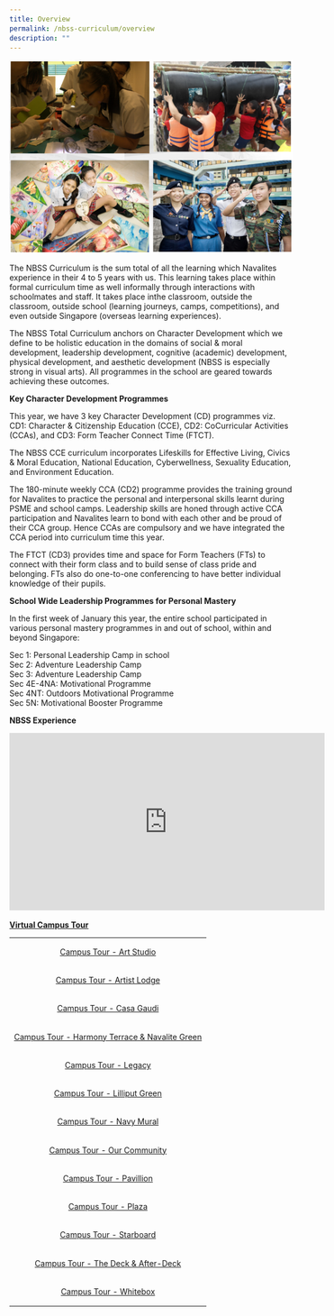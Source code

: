 ```yaml
---
title: Overview
permalink: /nbss-curriculum/overview
description: ""
---
```

<img src="/images/overview.png">
<p>The NBSS Curriculum is the sum total of all the learning which Navalites experience in their 4 to 5 years with us. This learning takes place within formal curriculum time as well informally through interactions with schoolmates and staff. It takes place inthe classroom, outside the classroom, outside school (learning journeys, camps, competitions), and even outside Singapore (overseas learning experiences).</p>
<p>The NBSS Total Curriculum anchors on Character Development which we define to be holistic education in the domains of social &amp; moral development, leadership development, cognitive (academic) development, physical development, and aesthetic development (NBSS is especially strong in visual arts). All programmes in the school are geared towards achieving these outcomes.</p>
<p><strong>Key Character Development Programmes </strong></p>
<p>This year, we have 3 key Character Development (CD) programmes viz. CD1: Character &amp; Citizenship Education (CCE), CD2: CoCurricular Activities (CCAs), and CD3: Form Teacher Connect Time (FTCT).</p>
<p>The NBSS CCE curriculum incorporates Lifeskills for Effective Living, Civics &amp; Moral Education, National Education, Cyberwellness, Sexuality Education, and Environment Education.</p>
<p>The 180-minute weekly CCA (CD2) programme provides the training ground for Navalites to practice the personal and interpersonal skills learnt during PSME and school camps. Leadership skills are honed through active CCA participation and Navalites learn to bond with each other and be proud of their CCA group. Hence CCAs are compulsory and we have integrated the CCA period into curriculum time this year.</p>
<p>The FTCT (CD3) provides time and space for Form Teachers (FTs) to connect with their form class and to build sense of class pride and belonging. FTs also do one-to-one conferencing to have better individual knowledge of their pupils.</p>
<p><strong>School Wide Leadership Programmes for Personal Mastery</strong></p>
<p>In the first week of January this year, the entire school participated in various personal mastery programmes in and out of school, within and beyond Singapore:</p>
<p>Sec 1: Personal Leadership Camp in school<br />Sec 2: Adventure Leadership Camp&nbsp;<br />Sec 3: Adventure Leadership Camp&nbsp;<br />Sec 4E-4NA: Motivational Programme<br />Sec 4NT: Outdoors Motivational Programme<br />Sec 5N: Motivational Booster Programme</p>
<p><strong>NBSS Experience</strong></p>
<div><iframe src="https://www.youtube.com/embed/gtXpFImSd2E" width="560" height="315" frameborder="0" allowfullscreen="allowfullscreen" data-mce-fragment="1"></iframe></div>
<p><strong><u>Virtual Campus Tour</u></strong></p>
<div>
<div>
<table>
<tbody>
<tr>
<td style="text-align: center;" width="336">
<p><a href="https://youtu.be/jDqHSXMq71w" target="_blank" rel="noopener">Campus Tour - Art Studio</a></p>
</td>
</tr>
<tr>
<td style="text-align: center;" width="336">
<p><a href="https://youtu.be/gUuZkn8zcOY" target="_blank" rel="noopener">Campus Tour - Artist Lodge</a></p>
</td>
</tr>
<tr>
<td style="text-align: center;" width="336">
<p><a href="https://youtu.be/gQvV5-A9TCY" target="_blank" rel="noopener">Campus Tour - Casa Gaudi</a></p>
</td>
</tr>
<tr>
<td style="text-align: center;" width="336">
<p><a href="https://youtu.be/7cDPIn835BM" target="_blank" rel="noopener">Campus Tour - Harmony Terrace &amp; Navalite Green</a></p>
</td>
</tr>
<tr>
<td style="text-align: center;" width="336">
<p><a href="https://youtu.be/zJlWUjOWkhs" target="_blank" rel="noopener">Campus Tour - Legacy</a></p>
</td>
</tr>
<tr>
<td style="text-align: center;" width="336">
<p><a href="https://youtu.be/imkk2M9iC_g" target="_blank" rel="noopener">Campus Tour - Lilliput Green</a></p>
</td>
</tr>
<tr>
<td style="text-align: center;" width="336">
<p><a href="https://youtu.be/9yrLtQjIzW0" target="">Campus Tour - Navy Mural</a></p>
</td>
</tr>
<tr>
<td style="text-align: center;" width="336">
<p><a href="https://youtu.be/iOAA73-h40o" target="_blank" rel="noopener">Campus Tour - Our Community</a></p>
</td>
</tr>
<tr>
<td style="text-align: center;" width="336">
<p><a href="https://youtu.be/dWXHoN6jC3c" target="_blank" rel="noopener">Campus Tour - Pavillion</a></p>
</td>
</tr>
<tr>
<td style="text-align: center;" width="336">
<p><a href="https://www.youtube.com/watch?v=mLM9HXGr4As" target="_blank" rel="noopener">Campus Tour - Plaza</a></p>
</td>
</tr>
<tr>
<td style="text-align: center;" width="336">
<p><a href="https://youtu.be/-1dlQJO_msg" target="_blank" rel="noopener">Campus Tour - Starboard</a></p>
</td>
</tr>
<tr>
<td style="text-align: center;" width="336">
<p><a href="https://youtu.be/RoSkDdyafjk" target="_blank" rel="noopener">Campus Tour - The Deck &amp; After-Deck</a></p>
</td>
</tr>
<tr>
<td style="text-align: center;" width="336">
<p><a href="https://www.youtube.com/watch?v=ektsciRt2Qw" target="_blank" rel="noopener">Campus Tour - Whitebox</a></p>
</td>
</tr>
</tbody>
</table>
</div>
</div>